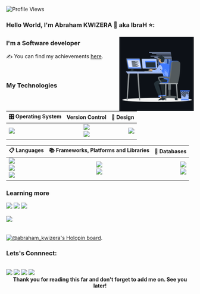 ![Profile Views](https://komarev.com/ghpvc/?username=abraham-kwizera&style=flat-square)
### Hello World, I'm Abraham KWIZERA 👋 aka IbraH ⭐:
<img align="right" alt="GIF" src="https://github.com/abraham-kwizera/abraham-kwizera/blob/main/animation/animation-hero.gif?raw=true" height="200"/>

### I'm a Software developer 
 ✍ You can find my achievements [here](https://abrahamkdev.netlify.app/).

</br>
<div align="left">
<h3>My Technologies</h3> 

| 🎛️ Operating System     | Version Control | 🎨 Design |
| ------------- |:-------------:| -----:|
| <img src="https://img.shields.io/badge/Ubuntu-E95420?style=for-the-badge&logo=ubuntu&logoColor=white" target="_blank"> |  <img src="https://img.shields.io/badge/github-%23121011.svg?style=for-the-badge&logo=github&logoColor=white" target="_blank"><br> <img src="https://img.shields.io/badge/git-%23F05033.svg?style=for-the-badge&logo=git&logoColor=white" target="_blank"> | <img src="https://img.shields.io/badge/figma-%23F24E1E.svg?style=for-the-badge&logo=figma&logoColor=white" target="_blank"> |
  
| 📋 Languages | 📚 Frameworks, Platforms and Libraries | 💾 Databases  |
| ------------- |:-------------:| -----:|
| <img src="https://img.shields.io/badge/html5-%23E34F26.svg?style=for-the-badge&logo=html5&logoColor=white" target="_blank"><br><img src="https://img.shields.io/badge/css3-%231572B6.svg?style=for-the-badge&logo=css3&logoColor=white" target="_blank"><br><img src="https://img.shields.io/badge/javascript-%23323330.svg?style=for-the-badge&logo=javascript&logoColor=%23F7DF1E" target="_blank">     | <img src="https://img.shields.io/badge/node.js-6DA55F?style=for-the-badge&logo=node.js&logoColor=white" target="_blank"><br><img src="https://img.shields.io/badge/react-%2320232a.svg?style=for-the-badge&logo=react&logoColor=%2361DAFB" target="_blank"> | <img src="https://img.shields.io/badge/MongoDB-%234ea94b.svg?style=for-the-badge&logo=mongodb&logoColor=white" target="_blank"><br><img src="https://img.shields.io/badge/postgres-%23316192.svg?style=for-the-badge&logo=postgresql&logoColor=white" target="_blank">|  
  
</div>

<div align="left">
<h3>Learning more</h3>
<img src="https://img.shields.io/badge/Next-black?style=for-the-badge&logo=next.js&logoColor=white" target="_blank">
<img src="https://img.shields.io/badge/typescript-%23007ACC.svg?style=for-the-badge&logo=typescript&logoColor=white" target="_blank">
<img src="https://img.shields.io/badge/-GraphQL-E10098?style=for-the-badge&logo=graphql&logoColor=white" target="_blank">
</div>

<br>

<div align="left">
<a href="https://github.com/abraham-kwizera">
<img height="180em" src="https://github-readme-stats.vercel.app/api/top-langs/?username=abraham-kwizera&layout=compact&langs_count=7&theme=default"/>

 </a>
</div> 

<br>

[![@abraham_kwizera's Holopin board](https://holopin.me/abraham_kwizera)](https://holopin.io/@abraham_kwizera).

### Lets's Connnect: 
<br>
<a href="https://www.linkedin.com/in/abraham-kwizera/" target="_blank"><img  src="https://img.shields.io/badge/linkedin-%230077B5.svg?style=for-the-badge&logo=linkedin&logoColor=white"  target="_blank"></a>
<a href="https://www.instagram.com/kwizera_abraham/" target="_blank"><img src="https://img.shields.io/badge/Instagram-%23E4405F.svg?style=for-the-badge&logo=Instagram&logoColor=white"  target="_blank"></a>
<a href="https://twitter.com/abraham_kwizera" target="_blank"><img src="https://img.shields.io/badge/twitter-%231DA1F2.svg?style=for-the-badge&logo=Twitter&logoColor=white"  target="_blank"></a>
<a href="https://www.facebook.com/people/Abraham-Kwizera/100010696840030/" target="_blank"><img src="https://img.shields.io/badge/Facebook-%231877F2.svg?style=for-the-badge&logo=Facebook&logoColor=white"  target="_blank"></a>

<div align="center">
  <b>Thank you for reading this far and don't forget to add me on. See you later!</b>
<div>
